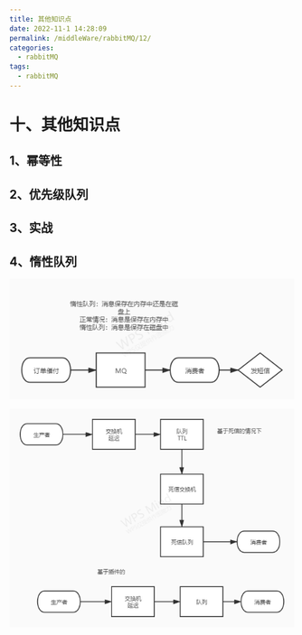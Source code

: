 ```yaml
---
title: 其他知识点
date: 2022-11-1 14:28:09
permalink: /middleWare/rabbitMQ/12/
categories:
  - rabbitMQ
tags:
  - rabbitMQ
---
```


# 十、其他知识点

## 1、幂等性

## 2、优先级队列

## 3、实战

## 4、惰性队列

![MQ之惰性队列](assets/MQ之惰性队列.jpg)





![MQ之延迟消息原理图](assets/MQ之延迟消息原理图.jpg)
